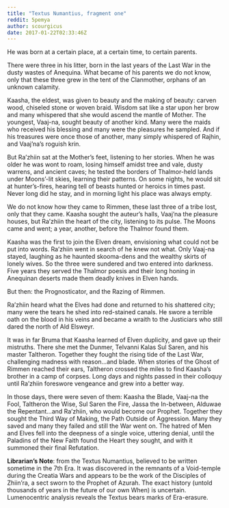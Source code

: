 ```yaml
---
title: "Textus Numantius, fragment one"
reddit: 5pemya
author: scourgicus
date: 2017-01-22T02:33:46Z
---
```


He was born at a certain place, at a certain time, to certain parents.

There were three in his litter, born in the last years of the Last War in the dusty wastes of Anequina.  What became of his parents we do not know, only that these three grew in the tent of the Clanmother, orphans of an unknown calamity.

Kaasha, the eldest, was given to beauty and the making of beauty:  carven wood, chiseled stone or woven braid.  Wisdom sat like a star upon her brow and many whispered that she would ascend the mantle of Mother.  The youngest, Vaaj-na, sought beauty of another kind.  Many were the maids who received his blessing and many were the pleasures he sampled.  And if his treasures were once those of another, many simply whispered of Rajhin, and Vaaj’na’s roguish krin.

But Ra’zhiin sat at the Mother’s feet, listening to her stories.  When he was older he was wont to roam, losing himself amidst tree and vale, dusty warrens, and ancient caves; he tested the borders of Thalmor-held lands under Moons’-lit skies, learning their patterns.  On some nights, he would sit at hunter’s-fires, hearing tell of beasts hunted or heroics in times past.  Never long did he stay, and in morning light his place was always empty.

We do not know how they came to Rimmen, these last three of a tribe lost, only that they came.  Kaasha sought the auteur’s halls, Vaaj’na the pleasure houses, but Ra’zhiin the heart of the city, listening to its pulse.  The Moons came and went; a year, another, before the Thalmor found them.

Kaasha was the first to join the Elven dream, envisioning what could not be put into words.  Ra’zhiin went in search of he knew not what.  Only Vaaj-na stayed, laughing as he haunted skooma-dens and the wealthy skirts of lonely wives.  So the three were sundered and two entered into darkness.  Five years they served the Thalmor poesis and their long honing in Anequinan deserts made them deadly knives in Elven hands.

But then: the Prognosticator, and the Razing of Rimmen.

Ra’zhiin heard what the Elves had done and returned to his shattered city; many were the tears he shed into red-stained canals.  He swore a terrible oath on the blood in his veins and became a wraith to the Justiciars who still dared the north of Ald Elsweyr.

It was in far Bruma that Kaasha learned of Elven duplicity, and gave up their mistruths.  There she met the Dunmer, Telvanni Kalas Sul Saren, and his master Taltheron.  Together they fought the rising tide of the Last War, challenging madness with reason…and blade.  When stories of the Ghost of Rimmen reached their ears, Taltheron crossed the miles to find Kaasha’s brother in a camp of corpses.  Long days and nights passed in their colloquy until Ra’zhiin foreswore vengeance and grew into a better way.

In those days, there were seven of them:  Kaasha the Blade, Vaaj-na the Fool, Taltheron the Wise, Sul Saren the Fire, Jassa the In-between, Alduwae the Repentant…and Ra’zhiin, who would become our Prophet.  Together they sought the Third Way of Making, the Path Outside of Aggression.  Many they saved and many they failed and still the War went on.  The hatred of Men and Elves fell into the deepness of a single voice, uttering denial, until the Paladins of the New Faith found the Heart they sought, and with it summoned their final Refutation.

**Librarian’s Note**:  from the Textus Numantius, believed to be written sometime in the 7th Era.  It was discovered in the remnants of a Void-temple during the Creatia Wars and appears to be the work of the Disciples of Zhiin’ra, a sect sworn to the Prophet of Azurah.  The exact history (untold thousands of years in the future of our own When) is uncertain.  Lumenocentric analysis reveals the Textus bears marks of Era-erasure. 
